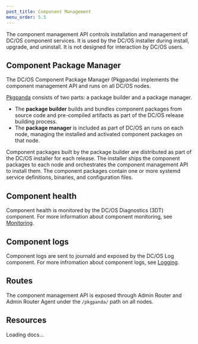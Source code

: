 ```yaml
---
post_title: Component Management
menu_order: 5.5
---
```


The component management API controls installation and management of DC/OS component services. It is used by the DC/OS installer during install, upgrade, and uninstall. It is not designed for interaction by DC/OS users.

## Component Package Manager

The DC/OS Component Package Manager (Pkgpanda) implements the component management API and runs on all DC/OS nodes.

[Pkgpanda](https://github.com/dcos/dcos/tree/master/pkgpanda) consists of two parts: a package builder and a package manager.

- The **package builder** builds and bundles component packages from source code and pre-compiled artifacts as part of the DC/OS release building process.
- The **package manager** is included as part of DC/OS an runs on each node, managing the installed and activated component packages on that node.

Component packages built by the package builder are distributed as part of the DC/OS installer for each release. The installer ships the component packages to each node and orchestrates the component management API to install them. The component packages contain one or more systemd service definitions, binaries, and configuration files.


## Component health

Component health is monitored by the DC/OS Diagnostics (3DT) component. For more information about component monitoring, see [Monitoring](/docs/1.9/monitoring/).


## Component logs

Component logs are sent to journald and exposed by the DC/OS Log component. For more infromation about component logs, see [Logging](/docs/1.9/monitoring/logging/).


## Routes

The component management API is exposed through Admin Router and Admin Router Agent under the `/pkgpanda/` path on all nodes.


## Resources

<div class="swagger-section">
  <div id="message-bar" class="swagger-ui-wrap message-success" data-sw-translate=""></div>
  <div id="swagger-ui-container" class="swagger-ui-wrap" data-api="/docs/1.9/api/pkgpanda.yaml">

  <div class="info" id="api_info">
    <div class="info_title">Loading docs...</div>
  <div class="info_description markdown"></div>
</div>
